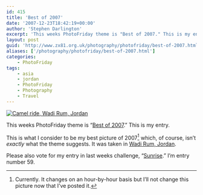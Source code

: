 ```yaml
---
id: 415
title: 'Best of 2007'
date: '2007-12-23T18:42:19+00:00'
author: 'Stephen Darlington'
excerpt: 'This weeks PhotoFriday theme is "Best of 2007." This is my entry.'
layout: post
guid: 'http://www.zx81.org.uk/photography/photofriday/best-of-2007.html'
aliases: ['/photography/photofriday/best-of-2007.html']
categories:
    - PhotoFriday
tags:
    - asia
    - jordan
    - PhotoFriday
    - Photography
    - Travel
---
```


[![Camel ride, Wadi Rum, Jordan](https://i0.wp.com/farm8.staticflickr.com/7438/10817597274_61cc5a9329.jpg?resize=500%2C333)](http://www.flickr.com/photos/stephendarlington/10817597274/ "Camel ride, Wadi Rum, Jordan by stephendarlington, on Flickr")

This weeks PhotoFriday theme is “[Best of 2007](http://www.photofriday.com/archives/challenge/000730.php).” This is my entry.

This is what I consider to be my best picture of 2007[^1] which, of course, isn’t *exactly* what the theme suggests. It was taken in [Wadi Rum, Jordan](/travel/jordan-wadi-rum.html).

Please also vote for my entry in last weeks challenge, “[Sunrise](http://www.photofriday.com/linkviewer.php?id=728).” I’m entry number 59.
[^1]: Currently. It changes on an hour-by-hour basis but I’ll not change this picture now that I’ve posted it.
